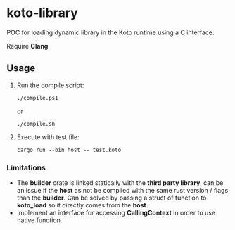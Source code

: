 # koto-library

POC for loading dynamic library in the Koto runtime using a C interface.

Require **Clang**

## Usage

1. Run the compile script:
	```
	./compile.ps1
	```
	or
	```
	./compile.sh
	```
2. Execute with test file:
	```
	cargo run --bin host -- test.koto
	```

### Limitations
- The **builder** crate is linked statically with the **third party library**, can be an issue if the **host** as not be compiled with the same rust version / flags than the **builder**.
Can be solved by passing a struct of function to **koto_load** so it directly comes from the **host**.
- Implement an interface for accessing **CallingContext** in order to use native function.